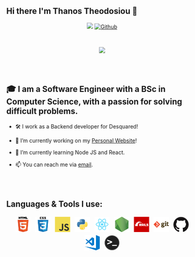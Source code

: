 ## Hi there I'm Thanos Theodosiou 👋

<center>

![](https://visitor-badge.laobi.icu/badge?page_id=theodosiouth) [![Github](https://img.shields.io/github/followers/theodosiouth?label=Followers&logo=Github)](https://github.com/theodosiouth)

</center>

<br />
<p align="center">
<a  href="https://readme-stats-cfgj2cxdy.vercel.app/api?username=theodosiouth&count_private=true&show_icons=true&theme=tokyonight">
  <img  src="https://readme-stats-cfgj2cxdy.vercel.app/api?username=theodosiouth&count_private=true&show_icons=true&theme=tokyonight" />
</a>
</p>

<br />
<br />

## 🎓 I am a Software Engineer with a BSc in Computer Science, with a passion for solving difficult problems.

- 🛠️ I work as a Backend developer for Desquared!
- 🔭 I’m currently working on my [Personal Website][CurrentProject]!
- 🌱 I’m currently learning Node JS and React.
- 📫 You can reach me via [email](mailto:thanosthd@gmail.com?subject=[GitHub]).

  <br />
  <br />

## Languages & Tools I use:

<p align="center">
<img src="https://raw.githubusercontent.com/github/explore/80688e429a7d4ef2fca1e82350fe8e3517d3494d/topics/html/html.png" alt="Javascript" height="40" style="vertical-align:top; margin:4px">
<img src="https://raw.githubusercontent.com/github/explore/80688e429a7d4ef2fca1e82350fe8e3517d3494d/topics/css/css.png" alt="Javascript" height="40" style="vertical-align:top; margin:4px">
<img src="https://raw.githubusercontent.com/github/explore/80688e429a7d4ef2fca1e82350fe8e3517d3494d/topics/javascript/javascript.png" alt="Javascript" height="40" style="vertical-align:top; margin:4px">
<img src="https://raw.githubusercontent.com/github/explore/80688e429a7d4ef2fca1e82350fe8e3517d3494d/topics/python/python.png" alt="Python" height="40" style="vertical-align:top; margin:4px">

<img src="https://raw.githubusercontent.com/github/explore/80688e429a7d4ef2fca1e82350fe8e3517d3494d/topics/react/react.png" alt="NodeJS" height="40" style="vertical-align:top; margin:4px">
<img src="https://raw.githubusercontent.com/github/explore/80688e429a7d4ef2fca1e82350fe8e3517d3494d/topics/nodejs/nodejs.png" alt="NodeJS" height="40" style="vertical-align:top; margin:4px">
<img src="https://raw.githubusercontent.com/github/explore/80688e429a7d4ef2fca1e82350fe8e3517d3494d/topics/rails/rails.png" alt="Python" height="40" style="vertical-align:top; margin:4px">

<img src="https://raw.githubusercontent.com/github/explore/80688e429a7d4ef2fca1e82350fe8e3517d3494d/topics/git/git.png" alt="Git" height="40" style="vertical-align:top; margin:4px">
<img src="https://raw.githubusercontent.com/github/explore/78df643247d429f6cc873026c0622819ad797942/topics/github/github.png" alt="Github" height="40" style="vertical-align:top; margin:4px">

<img src="https://raw.githubusercontent.com/github/explore/80688e429a7d4ef2fca1e82350fe8e3517d3494d/topics/visual-studio-code/visual-studio-code.png" alt="VS Code" height="40" style="vertical-align:top; margin:4px">
<img src="https://raw.githubusercontent.com/github/explore/80688e429a7d4ef2fca1e82350fe8e3517d3494d/topics/terminal/terminal.png" alt="Terminal" height="40" style="vertical-align:top; margin:4px">

</p>

<br />
<br />

<!-- Add blogpost wokrkflow -->

[CurrentProject]: https://theodosiouth.github.io/
